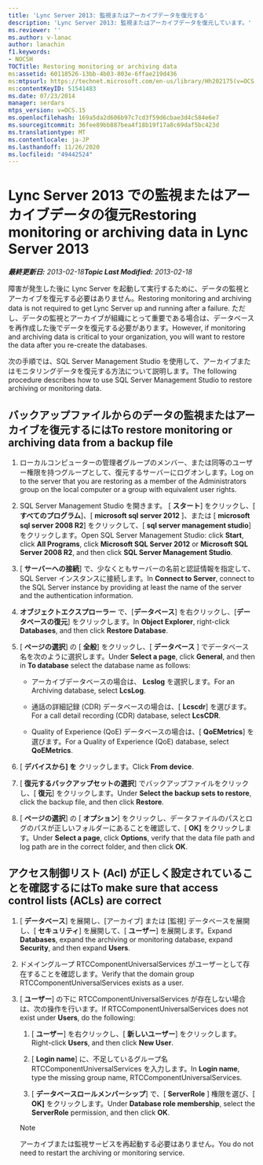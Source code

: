 ```yaml
---
title: 'Lync Server 2013: 監視またはアーカイブデータを復元する'
description: 'Lync Server 2013: 監視またはアーカイブデータを復元しています。'
ms.reviewer: ''
ms.author: v-lanac
author: lanachin
f1.keywords:
- NOCSH
TOCTitle: Restoring monitoring or archiving data
ms:assetid: 60118526-13bb-4b03-803e-6ffae219d436
ms:mtpsurl: https://technet.microsoft.com/en-us/library/Hh202175(v=OCS.15)
ms:contentKeyID: 51541483
ms.date: 07/23/2014
manager: serdars
mtps_version: v=OCS.15
ms.openlocfilehash: 169a5da2d606b97c7cd3f59d6cbae3d4c584e6e7
ms.sourcegitcommit: 36fee89bb887bea4f18b19f17a8c69daf5bc423d
ms.translationtype: MT
ms.contentlocale: ja-JP
ms.lasthandoff: 11/26/2020
ms.locfileid: "49442524"
---
```

# <a name="restoring-monitoring-or-archiving-data-in-lync-server-2013"></a><span data-ttu-id="dd8bb-103">Lync Server 2013 での監視またはアーカイブデータの復元</span><span class="sxs-lookup"><span data-stu-id="dd8bb-103">Restoring monitoring or archiving data in Lync Server 2013</span></span>

<div data-xmlns="http://www.w3.org/1999/xhtml">

<div class="topic" data-xmlns="http://www.w3.org/1999/xhtml" data-msxsl="urn:schemas-microsoft-com:xslt" data-cs="https://msdn.microsoft.com/">

<div data-asp="https://msdn2.microsoft.com/asp">



</div>

<div id="mainSection">

<div id="mainBody"><span data-ttu-id="dd8bb-104">

<span> </span></span><span class="sxs-lookup"><span data-stu-id="dd8bb-104">

<span> </span></span></span>

<span data-ttu-id="dd8bb-105">_**最終更新日:** 2013-02-18_</span><span class="sxs-lookup"><span data-stu-id="dd8bb-105">_**Topic Last Modified:** 2013-02-18_</span></span>

<span data-ttu-id="dd8bb-106">障害が発生した後に Lync Server を起動して実行するために、データの監視とアーカイブを復元する必要はありません。</span><span class="sxs-lookup"><span data-stu-id="dd8bb-106">Restoring monitoring and archiving data is not required to get Lync Server up and running after a failure.</span></span> <span data-ttu-id="dd8bb-107">ただし、データの監視とアーカイブが組織にとって重要である場合は、データベースを再作成した後でデータを復元する必要があります。</span><span class="sxs-lookup"><span data-stu-id="dd8bb-107">However, if monitoring and archiving data is critical to your organization, you will want to restore the data after you re-create the databases.</span></span>

<span data-ttu-id="dd8bb-108">次の手順では、SQL Server Management Studio を使用して、アーカイブまたはモニタリングデータを復元する方法について説明します。</span><span class="sxs-lookup"><span data-stu-id="dd8bb-108">The following procedure describes how to use SQL Server Management Studio to restore archiving or monitoring data.</span></span>

<div>

## <a name="to-restore-monitoring-or-archiving-data-from-a-backup-file"></a><span data-ttu-id="dd8bb-109">バックアップファイルからのデータの監視またはアーカイブを復元するには</span><span class="sxs-lookup"><span data-stu-id="dd8bb-109">To restore monitoring or archiving data from a backup file</span></span>

1.  <span data-ttu-id="dd8bb-110">ローカルコンピューターの管理者グループのメンバー、または同等のユーザー権限を持つグループとして、復元するサーバーにログオンします。</span><span class="sxs-lookup"><span data-stu-id="dd8bb-110">Log on to the server that you are restoring as a member of the Administrators group on the local computer or a group with equivalent user rights.</span></span>

2.  <span data-ttu-id="dd8bb-111">SQL Server Management Studio を開きます。 [ **スタート**] をクリックし、[ **すべてのプログラム**]、[ **microsoft sql server 2012** ]、または [ **microsoft sql server 2008 R2**] をクリックして、[ **sql server management studio**] をクリックします。</span><span class="sxs-lookup"><span data-stu-id="dd8bb-111">Open SQL Server Management Studio: click **Start**, click **All Programs**, click **Microsoft SQL Server 2012** or **Microsoft SQL Server 2008 R2**, and then click **SQL Server Management Studio**.</span></span>

3.  <span data-ttu-id="dd8bb-112">[ **サーバーへの接続**] で、少なくともサーバーの名前と認証情報を指定して、SQL Server インスタンスに接続します。</span><span class="sxs-lookup"><span data-stu-id="dd8bb-112">In **Connect to Server**, connect to the SQL Server instance by providing at least the name of the server and the authentication information.</span></span>

4.  <span data-ttu-id="dd8bb-113">**オブジェクトエクスプローラー** で、[**データベース**] を右クリックし、[**データベースの復元**] をクリックします。</span><span class="sxs-lookup"><span data-stu-id="dd8bb-113">In **Object Explorer**, right-click **Databases**, and then click **Restore Database**.</span></span>

5.  <span data-ttu-id="dd8bb-114">[ **ページの選択**] の [ **全般**] をクリックし、[ **データベース** ] でデータベース名を次のように選択します。</span><span class="sxs-lookup"><span data-stu-id="dd8bb-114">Under **Select a page**, click **General**, and then in **To database** select the database name as follows:</span></span>
    
      - <span data-ttu-id="dd8bb-115">アーカイブデータベースの場合は、 **Lcslog** を選択します。</span><span class="sxs-lookup"><span data-stu-id="dd8bb-115">For an Archiving database, select **LcsLog**.</span></span>
    
      - <span data-ttu-id="dd8bb-116">通話の詳細記録 (CDR) データベースの場合は、[ **Lcscdr**] を選びます。</span><span class="sxs-lookup"><span data-stu-id="dd8bb-116">For a call detail recording (CDR) database, select **LcsCDR**.</span></span>
    
      - <span data-ttu-id="dd8bb-117">Quality of Experience (QoE) データベースの場合は、[ **QoEMetrics**] を選びます。</span><span class="sxs-lookup"><span data-stu-id="dd8bb-117">For a Quality of Experience (QoE) database, select **QoEMetrics**.</span></span>

6.  <span data-ttu-id="dd8bb-118">[ **デバイスから] を** クリックします。</span><span class="sxs-lookup"><span data-stu-id="dd8bb-118">Click **From device**.</span></span>

7.  <span data-ttu-id="dd8bb-119">[ **復元するバックアップセットの選択**] でバックアップファイルをクリックし、[ **復元**] をクリックします。</span><span class="sxs-lookup"><span data-stu-id="dd8bb-119">Under **Select the backup sets to restore**, click the backup file, and then click **Restore**.</span></span>

8.  <span data-ttu-id="dd8bb-120">[ **ページの選択**] の [ **オプション**] をクリックし、データファイルのパスとログのパスが正しいフォルダーにあることを確認して、[ **OK]** をクリックします。</span><span class="sxs-lookup"><span data-stu-id="dd8bb-120">Under **Select a page**, click **Options**, verify that the data file path and log path are in the correct folder, and then click **OK**.</span></span>

</div>

<div>

## <a name="to-make-sure-that-access-control-lists-acls-are-correct"></a><span data-ttu-id="dd8bb-121">アクセス制御リスト (Acl) が正しく設定されていることを確認するには</span><span class="sxs-lookup"><span data-stu-id="dd8bb-121">To make sure that access control lists (ACLs) are correct</span></span>

1.  <span data-ttu-id="dd8bb-122">[ **データベース**] を展開し、[アーカイブ] または [監視] データベースを展開し、[ **セキュリティ**] を展開して、[ **ユーザー**] を展開します。</span><span class="sxs-lookup"><span data-stu-id="dd8bb-122">Expand **Databases**, expand the archiving or monitoring database, expand **Security**, and then expand **Users**.</span></span>

2.  <span data-ttu-id="dd8bb-123">ドメイングループ RTCComponentUniversalServices がユーザーとして存在することを確認します。</span><span class="sxs-lookup"><span data-stu-id="dd8bb-123">Verify that the domain group RTCComponentUniversalServices exists as a user.</span></span>

3.  <span data-ttu-id="dd8bb-124">[ **ユーザー**] の下に RTCComponentUniversalServices が存在しない場合は、次の操作を行います。</span><span class="sxs-lookup"><span data-stu-id="dd8bb-124">If RTCComponentUniversalServices does not exist under **Users**, do the following:</span></span>
    
    1.  <span data-ttu-id="dd8bb-125">[ **ユーザー**] を右クリックし、[ **新しいユーザー**] をクリックします。</span><span class="sxs-lookup"><span data-stu-id="dd8bb-125">Right-click **Users**, and then click **New User**.</span></span>
    
    2.  <span data-ttu-id="dd8bb-126">[ **Login name**] に、不足しているグループ名 RTCComponentUniversalServices を入力します。</span><span class="sxs-lookup"><span data-stu-id="dd8bb-126">In **Login name**, type the missing group name, RTCComponentUniversalServices.</span></span>
    
    3.  <span data-ttu-id="dd8bb-127">[ **データベースロールメンバーシップ**] で、[ **ServerRole** ] 権限を選び、[ **OK]** をクリックします。</span><span class="sxs-lookup"><span data-stu-id="dd8bb-127">Under **Database role membership**, select the **ServerRole** permission, and then click **OK**.</span></span>
    
    <div>
    

    > [!NOTE]  
    > <span data-ttu-id="dd8bb-128">アーカイブまたは監視サービスを再起動する必要はありません。</span><span class="sxs-lookup"><span data-stu-id="dd8bb-128">You do not need to restart the archiving or monitoring service.</span></span>

    
    <span data-ttu-id="dd8bb-129"></div>

</div>

</div>

<span> </span>

</div>

</div>

</span><span class="sxs-lookup"><span data-stu-id="dd8bb-129"></div>

</div>

</div>

<span> </span>

</div>

</div>

</span></span></div>

